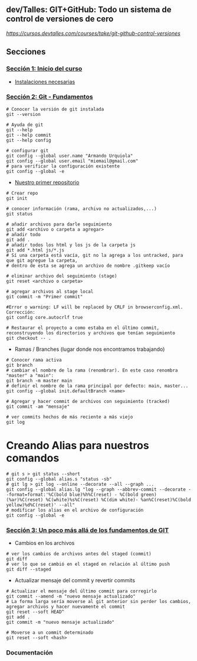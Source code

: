 ## dev/Talles: GIT+GitHub: Todo un sistema de control de versiones de cero

_https://cursos.devtalles.com/courses/take/git-github-control-versiones_

## Secciones

### [Sección 1: Inicio del curso]()

- [Instalaciones necesarias](https://cursos.devtalles.com/courses/take/git-github-control-versiones/lessons/35323631-objetivos-del-curso)

### [Sección 2: Git - Fundamentos](https://cursos.devtalles.com/courses/take/git-github-control-versiones/lessons/35324134-introduccion-a-los-fundamentos-de-git)

```
# Conocer la versión de git instalada
git --version

# Ayuda de git
git --help
git --help commit
git --help config

# configurar git
git config --global user.name "Armando Urquiola"
git config --global user.email "miemail@gmail.com"
# para verificar la configuración existente
git config --global -e
```

- [Nuestro primer repositorio]()

```
# Crear repo
git init

# conocer información (rama, archivo no actualizados,...)
git status

# añadir archivos para darle seguimiento
git add <archivo o carpeta a agregar>
# añadir todo
git add .
# añadir todos los html y los js de la carpeta js
git add *.html js/*.js
# Sí una carpeta está vacía, git no la agrega a los untracked, para que git agregue la carpeta,
# dentro de esta se agrega un archivo de nombre .gitkeep vacío

# eliminar archivo del seguimiento (stage)
git reset <archivo o carpeta>

# agregar archivos al stage local
git commit -m "Primer commit"

#Error o warning: LF will be replaced by CRLF in browserconfig.xml. Corrección:
git config core.autocrlf true

# Restaurar el proyecto a como estaba en el último commit, reconstruyendo los directorios y archivos que tenían seguimiento
git checkout -- .
```

- Ramas / Branches (lugar donde nos encontramos trabajando)

```
# Conocer rama activa
git branch
# cambiar el nombre de la rama (renombrar). En este caso renombra "master" a "main":
git branch -m master main
# definir el nombre de la rama principal por defecto: main, master...
git config --global init.defaultBranch <name>

# Agregar y hacer commit de archivos con seguimiento (tracked)
git commit -am "mensaje"

# ver commits hechos de más reciente a más viejo
git log
```

# Creando Alias para nuestros comandos

```
# git s > git status --short
git config --global alias.s "status -sb"
# git lg > git log --online --decorate --all --graph ...
git config --global alias.lg "log --graph --abbrev-commit --decorate --format=format:'%C(bold blue)%h%C(reset) - %C(bold green)(%ar)%C(reset) %C(white)%s%C(reset) %C(dim white)- %an%C(reset)%C(bold yellow)%d%C(reset)' --all"
# modificar los alias en el archivo de configuración
git config --global -e
```

### [Sección 3: Un poco más allá de los fundamentos de GIT](https://cursos.devtalles.com/courses/take/git-github-control-versiones/lessons/35329546-introduccion-a-la-seccion)

- Cambios en los archivos

```
# ver los cambios de archivos antes del staged (commit)
git diff
# ver lo que se cambió en el staged en relación al último push
git diff --staged
```

- Actualizar mensaje del commit y revertir commits

```
# Actualizar el mensaje del último commit para corregirlo
git commit --amend -m "nuevo mensaje actualizado"
# La forma larga sería moverse al git anterior sin perder los cambios, agregar archivos y hacer nuevamente el commit
git reset --soft HEAD^
git add .
git commit -m "nuevo mensaje actualizado"

# Moverse a un commit determinado
git reset --soft <hash>
```

### Documentación
